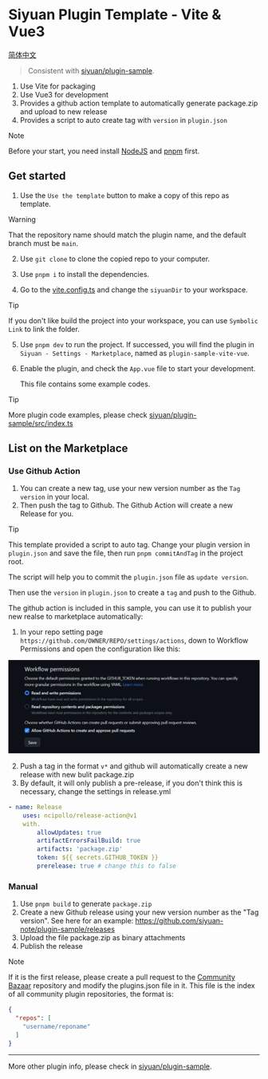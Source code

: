 # Siyuan Plugin Template - Vite & Vue3

[简体中文](./README_zh_CN.md)

> Consistent with [siyuan/plugin-sample](https://github.com/siyuan-note/plugin-sample).

1. Use Vite for packaging
2. Use Vue3 for development
3. Provides a github action template to automatically generate package.zip and upload to new release
4. Provides a script to auto create tag with `version` in `plugin.json`

> [!NOTE]
>
> Before your start, you need install [NodeJS](https://nodejs.org/en/download) and [pnpm](https://pnpm.io/installation) first.

## Get started

1. Use the `Use the template` button to make a copy of this repo as template.  
> [!WARNING]
>
> That the repository name should match the plugin name, and the default branch must be `main`.


2. Use `git clone` to clone the copied repo to your computer.
3. Use `pnpm i` to install the dependencies.

4. Go to the [vite.config.ts](./vite.config.ts) and change the `siyuanDir` to your workspace.

> [!TIP]
>
> If you don't like build the project into your workspace, you can use `Symbolic Link` to link the folder.


5. Use `pnpm dev` to run the project.
   If successed, you will find the plugin in `Siyuan - Settings - Marketplace`, named as `plugin-sample-vite-vue`.
6. Enable the plugin, and check the `App.vue` file to start your development.
   
   This file contains some example codes.


> [!TIP]
>
> More plugin code examples, please check [siyuan/plugin-sample/src/index.ts](https://github.com/siyuan-note/plugin-sample/blob/main/src/index.ts)



## List on the Marketplace

### Use Github Action

1. You can create a new tag, use your new version number as the `Tag version` in your local.
2. Then push the tag to Github. The Github Action will create a new Release for you.

> [!TIP]
>
> This template provided a script to auto tag. Change your plugin version in `plugin.json` and save the file, then run `pnpm commitAndTag` in the project root.
>
> The script will help you to commit the `plugin.json` file as `update version`.
>
> Then use the `version` in `plugin.json` to create a `tag` and push to the Github.

The github action is included in this sample, you can use it to publish your new realse to marketplace automatically:

1. In your repo setting page `https://github.com/OWNER/REPO/settings/actions`, down to Workflow Permissions and open the configuration like this:

![img](./asset/action.png)

2. Push a tag in the format `v*` and github will automatically create a new release with new bulit package.zip
3. By default, it will only publish a pre-release, if you don't think this is necessary, change the settings in release.yml

```yaml
- name: Release
    uses: ncipollo/release-action@v1
    with.
        allowUpdates: true
        artifactErrorsFailBuild: true
        artifacts: 'package.zip'
        token: ${{ secrets.GITHUB_TOKEN }}
        prerelease: true # change this to false
```

### Manual

1. Use `pnpm build` to generate `package.zip`
2. Create a new Github release using your new version number as the "Tag version". See here for an example: https://github.com/siyuan-note/plugin-sample/releases
3. Upload the file package.zip as binary attachments
4. Publish the release

> [!NOTE]
> If it is the first release, please create a pull request to the [Community Bazaar](https://github.com/siyuan-note/bazaar) repository and modify the plugins.json file in it. This file is the index of all community plugin repositories, the format is:

```json
{
  "repos": [
    "username/reponame"
  ]
}
```

---

More other plugin info, please check in [siyuan/plugin-sample](https://github.com/siyuan-note/plugin-sample).